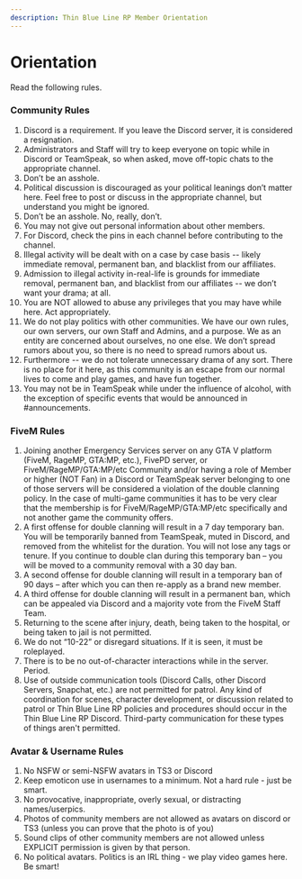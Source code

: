 ```yaml
---
description: Thin Blue Line RP Member Orientation
---
```


# Orientation



Read the following rules.

### **Community Rules**

1. Discord is a requirement. If you leave the Discord server, it is considered a resignation.
2. Administrators and Staff will try to keep everyone on topic while in Discord or TeamSpeak, so when asked, move off-topic chats to the appropriate channel.
3. Don’t be an asshole.
4. Political discussion is discouraged as your political leanings don’t matter here. Feel free to post or discuss in the appropriate channel, but understand you might be ignored.
5. Don’t be an asshole. No, really, don’t.
6. You may not give out personal information about other members.
7. For Discord, check the pins in each channel before contributing to the channel.
8. Illegal activity will be dealt with on a case by case basis -- likely immediate removal, permanent ban, and blacklist from our affiliates.
9. Admission to illegal activity in-real-life is grounds for immediate removal, permanent ban, and blacklist from our affiliates -- we don’t want your drama; at all.
10. You are NOT allowed to abuse any privileges that you may have while here. Act appropriately.
11. We do not play politics with other communities. We have our own rules, our own servers, our own Staff and Admins, and a purpose. We as an entity are concerned about ourselves, no one else. We don’t spread rumors about you, so there is no need to spread rumors about us.
12. Furthermore -- we do not tolerate unnecessary drama of any sort. There is no place for it here, as this community is an escape from our normal lives to come and play games, and have fun together.
13. You may not be in TeamSpeak while under the influence of alcohol, with the exception of specific events that would be announced in \#announcements.

### FiveM Rules

1. Joining another Emergency Services server on any GTA V platform \(FiveM, RageMP, GTA:MP, etc.\), FivePD server, or FiveM/RageMP/GTA:MP/etc Community and/or having a role of Member or higher \(NOT Fan\) in a Discord or TeamSpeak server belonging to one of those servers will be considered a violation of the double clanning policy. In the case of multi-game communities it has to be very clear that the membership is for FiveM/RageMP/GTA:MP/etc specifically and not another game the community offers.
2. A first offense for double clanning will result in a 7 day temporary ban. You will be temporarily banned from TeamSpeak, muted in Discord, and removed from the whitelist for the duration. You will not lose any tags or tenure. If you continue to double clan during this temporary ban – you will be moved to a community removal with a 30 day ban.
3. A second offense for double clanning will result in a temporary ban of 90 days – after which you can then re-apply as a brand new member.
4. A third offense for double clanning will result in a permanent ban, which can be appealed via Discord and a majority vote from the FiveM Staff Team.
5. Returning to the scene after injury, death, being taken to the hospital, or being taken to jail is not permitted.
6. We do not “10-22” or disregard situations. If it is seen, it must be roleplayed.
7. There is to be no out-of-character interactions while in the server. Period.
8. Use of outside communication tools \(Discord Calls, other Discord Servers, Snapchat, etc.\) are not permitted for patrol. Any kind of coordination for scenes, character development, or discussion related to patrol or Thin Blue Line RP policies and procedures should occur in the Thin Blue Line RP Discord. Third-party communication for these types of things aren't permitted.

### Avatar & Username Rules

1. No NSFW or semi-NSFW avatars in TS3 or Discord
2. Keep emoticon use in usernames to a minimum. Not a hard rule - just be smart.
3. No provocative, inappropriate, overly sexual, or distracting names/userpics.
4. Photos of community members are not allowed as avatars on discord or TS3 \(unless you can prove that the photo is of you\)
5. Sound clips of other community members are not allowed unless EXPLICIT permission is given by that person.
6. No political avatars. Politics is an IRL thing - we play video games here. Be smart!


